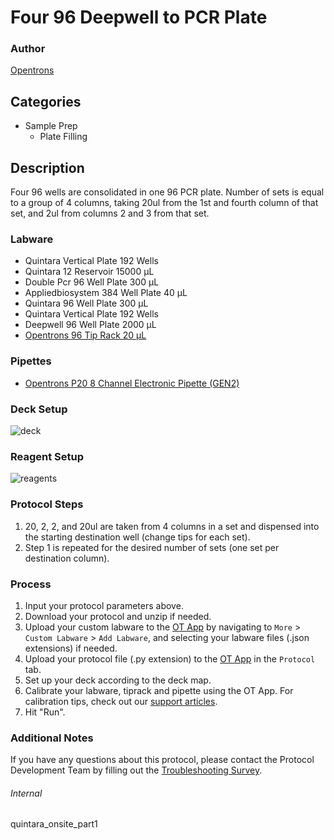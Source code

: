 # Four 96 Deepwell to PCR Plate


### Author
[Opentrons](https://opentrons.com/)




## Categories
* Sample Prep
	* Plate Filling


## Description
Four 96 wells are consolidated in one 96 PCR plate. Number of sets is equal to a group of 4 columns, taking 20ul from the 1st and fourth column of that set, and 2ul from columns 2 and 3 from that set.


### Labware
* Quintara Vertical Plate 192 Wells
* Quintara 12 Reservoir 15000 µL
* Double Pcr 96 Well Plate 300 µL
* Appliedbiosystem 384 Well Plate 40 µL
* Quintara 96 Well Plate 300 µL
* Quintara Vertical Plate 192 Wells
* Deepwell 96 Well Plate 2000 µL
* [Opentrons 96 Tip Rack 20 µL](https://shop.opentrons.com/collections/opentrons-tips/products/opentrons-10ul-tips)


### Pipettes
* [Opentrons P20 8 Channel Electronic Pipette (GEN2)](https://shop.opentrons.com/8-channel-electronic-pipette/)


### Deck Setup
![deck](https://opentrons-protocol-library-website.s3.amazonaws.com/custom-README-images/quintara-onsite/pt1/deck.png)


### Reagent Setup
![reagents](https://opentrons-protocol-library-website.s3.amazonaws.com/custom-README-images/quintara_onsite_part1/reagents.png)


### Protocol Steps
1. 20, 2, 2, and 20ul are taken from 4 columns in a set and dispensed into the starting destination well (change tips for each set).
2. Step 1 is repeated for the desired number of sets (one set per destination column).


### Process
1. Input your protocol parameters above.
2. Download your protocol and unzip if needed.
3. Upload your custom labware to the [OT App](https://opentrons.com/ot-app) by navigating to `More` > `Custom Labware` > `Add Labware`, and selecting your labware files (.json extensions) if needed.
4. Upload your protocol file (.py extension) to the [OT App](https://opentrons.com/ot-app) in the `Protocol` tab.
5. Set up your deck according to the deck map.
6. Calibrate your labware, tiprack and pipette using the OT App. For calibration tips, check out our [support articles](https://support.opentrons.com/en/collections/1559720-guide-for-getting-started-with-the-ot-2).
7. Hit "Run".


### Additional Notes
If you have any questions about this protocol, please contact the Protocol Development Team by filling out the [Troubleshooting Survey](https://protocol-troubleshooting.paperform.co/).


###### Internal
quintara_onsite_part1
